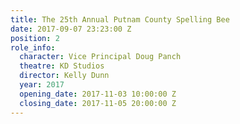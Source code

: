 ```yaml
---
title: The 25th Annual Putnam County Spelling Bee
date: 2017-09-07 23:23:00 Z
position: 2
role_info:
  character: Vice Principal Doug Panch
  theatre: KD Studios
  director: Kelly Dunn
  year: 2017
  opening_date: 2017-11-03 10:00:00 Z
  closing_date: 2017-11-05 20:00:00 Z
---
```


